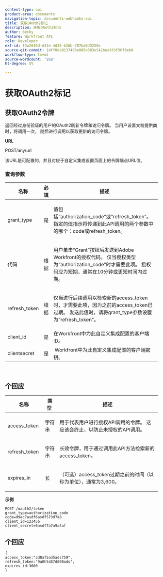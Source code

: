 ```yaml
---
content-type: api
product-area: documents
navigation-topic: documents-webhooks-api
title: 获取OAuth2标记
description: 获取OAuth2标记
author: Becky
feature: Workfront API
role: Developer
exl-id: f3a2630d-d34e-4d36-b2bb-707ba0d3258e
source-git-commit: 14ff8da8137493e805e683e5426ea933f56f8eb8
workflow-type: tm+mt
source-wordcount: '268'
ht-degree: 5%

---
```



# 获取OAuth2标记

## 获取OAuth2令牌

返回经过身份验证的用户的OAuth2刷新令牌和访问令牌。 当用户设置文档提供商时，将调用一次。 随后进行调用以获取更新的访问令牌。

**URL**

POST/any/url

该URL是可配置的，并且对应于自定义集成设置页面上的令牌端点URL值。

### 查询参数

<table style="table-layout:auto">
 <col>
 <col>
 <col>
 <thead>
  <tr>
   <th>名称</th>
   <th>必填</th>
   <th>描述</th>
  </tr>
 </thead>
 <tbody>
  <tr>
   <td>grant_type</td>
   <td>是</td>
   <td><p>值包括“authorization_code”或“refresh_token”。 指定的值指示将传递到此API调用的两个参数中的哪个：code或refresh_token。</p></td>
  </tr>
  <tr>
   <td>代码</td>
   <td>根据</td>
   <td><p>用户单击“Grant”按钮后发送到Adobe Workfront的授权代码。 仅当授权类型为“authorization_code”时才需要此项。 授权码应为短期，通常在10分钟或更短时间内过期。</p></td>
  </tr>
  <tr>
   <td>refresh_token</td>
   <td>根据</td>
   <td><p>仅当进行后续调用以检索新的access_token时，才需要此项，因为之前的access_token已过期。 发送此值时，请将grant_type参数设置为“refresh_token”。</p></td>
  </tr>
  <tr>
   <td>client_id</td>
   <td>是</td>
   <td>在Workfront中为此自定义集成配置的客户端ID。</td>
  </tr>
  <tr>
   <td>clientsecret</td>
   <td>是</td>
   <td> Workfront中为此自定义集成配置的客户端密钥。</td>
  </tr>
 </tbody>
</table>

 

## 个回应

<table style="table-layout:auto">
 <col>
 <col>
 <col>
 <thead>
  <tr>
   <th>名称</th>
   <th>类型 </th>
   <th>描述</th>
  </tr>
 </thead>
 <tbody>
  <tr>
   <td>access_token </td>
   <td>字符串</td>
   <td><p>用于代表用户进行授权API调用的令牌。 这应该会终止，以防止未授权的API调用。</p></td>
  </tr>
  <tr>
   <td>refresh_token </td>
   <td>字符串</td>
   <td><p>长效令牌，用于通过调用此API方法检索新的access_token。</p></td>
  </tr>
  <tr>
   <td>expires_in </td>
   <td>长</td>
   <td><p>（可选）access_token过期之前的时间（以秒为单位），通常为3,600。</p></td>
  </tr>
 </tbody>
</table>

**示例**

```
POST /oauth2/token
grant_type=authorization_code
code=d9ac7asdf6asdf579d7a8
client_id=123456
client_secret=6asdf7a7a9a4af
```

## 个回应

```
{
access_token:"ad8af5ad5ads759",
refresh_token:"9a0h5d87d808ads",
expires_id:3600
}
```
